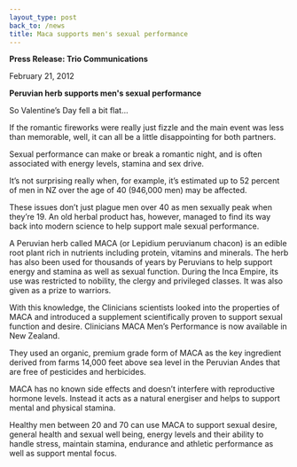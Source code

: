 ```yaml
---
layout_type: post
back_to: /news
title: Maca supports men's sexual performance
---
```

**Press Release: Trio Communications**

February 21, 2012

**Peruvian herb supports men's sexual performance**

So Valentine’s Day fell a bit flat...

If the romantic fireworks were really just fizzle and the main event was less than memorable, well, it can all be a little disappointing for both partners.

Sexual performance can make or break a romantic night, and is often associated with energy levels, stamina and sex drive.

It’s not surprising really when, for example, it’s estimated up to 52 percent of men in NZ over the age of 40 (946,000 men) may be affected.

These issues don’t just plague men over 40 as men sexually peak when they’re 19. An old herbal product has, however, managed to find its way back into modern science to help support male sexual performance.

A Peruvian herb called MACA (or Lepidium peruvianum chacon) is an edible root plant rich in nutrients including protein, vitamins and minerals. The herb has also been used for thousands of years by Peruvians to help support energy and stamina as well as sexual function. During the Inca Empire, its use was restricted to nobility, the clergy and privileged classes. It was also given as a prize to warriors.

 
With this knowledge, the Clinicians scientists looked into the properties of MACA and introduced a supplement scientifically proven to support sexual function and desire. Clinicians MACA Men’s Performance is now available in New Zealand.

They used an organic, premium grade form of MACA as the key ingredient derived from farms 14,000 feet above sea level in the Peruvian Andes that are free of pesticides and herbicides.

MACA has no known side effects and doesn’t interfere with reproductive hormone levels. Instead it acts as a natural energiser and helps to support mental and physical stamina.

Healthy men between 20 and 70 can use MACA to support sexual desire, general health and sexual well being, energy levels and their ability to handle stress, maintain stamina, endurance and athletic performance as well as support mental focus.

